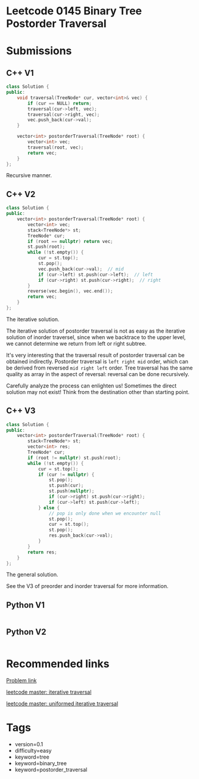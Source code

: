 # Leetcode 0145 Binary Tree Postorder Traversal

# Submissions

## C++ V1

```C++
class Solution {
public:
    void traversal(TreeNode* cur, vector<int>& vec) {
        if (cur == NULL) return;
        traversal(cur->left, vec);
        traversal(cur->right, vec);
        vec.push_back(cur->val);
    }

    vector<int> postorderTraversal(TreeNode* root) {
        vector<int> vec;
        traversal(root, vec);
        return vec;
    }
};
```

Recursive manner.

## C++ V2

```C++
class Solution {
public:
    vector<int> postorderTraversal(TreeNode* root) {
        vector<int> vec;
        stack<TreeNode*> st;
        TreeNode* cur;
        if (root == nullptr) return vec;
        st.push(root);
        while (!st.empty()) {
            cur = st.top();
            st.pop();
            vec.push_back(cur->val);  // mid
            if (cur->left) st.push(cur->left);  // left
            if (cur->right) st.push(cur->right);  // right
        }
        reverse(vec.begin(), vec.end());
        return vec;
    }
};
```

The iterative solution.

The iterative solution of postorder traversal is not as easy as the iterative solution of inorder traversel, since when we backtrace to the upper level, we cannot determine we return from left or right subtree. 

It's very interesting that the traversal result of postorder traversal can be obtained indirectly. Postorder traversal is `left right mid` order, which can be derived from reversed `mid right left` order. Tree traversal has the same quality as array in the aspect of reversal: reversal can be done recursively.

Carefully analyze the process can enlighten us! Sometimes the direct solution may not exist! Think from the destination other than starting point.

## C++ V3

```C++
class Solution {
public:
    vector<int> postorderTraversal(TreeNode* root) {
        stack<TreeNode*> st;
        vector<int> res;
        TreeNode* cur;
        if (root != nullptr) st.push(root);
        while (!st.empty()) {
            cur = st.top();
            if (cur != nullptr) {
                st.pop();
                st.push(cur);
                st.push(nullptr);
                if (cur->right) st.push(cur->right);
                if (cur->left) st.push(cur->left);
            } else {
                // pop is only done when we encounter null
                st.pop();
                cur = st.top();
                st.pop();
                res.push_back(cur->val);
            }
        }
        return res;
    }
};
```

The general solution.

See the V3 of preorder and inorder traversal for more information.


## Python V1

```python
```



## Python V2

```python

```





# Recommended links

[Problem link](https://leetcode.com/problems/binary-tree-inorder-traversal/description/)

[leetcode master: iterative traversal](https://github.com/youngyangyang04/leetcode-master/blob/master/problems/%E4%BA%8C%E5%8F%89%E6%A0%91%E7%9A%84%E8%BF%AD%E4%BB%A3%E9%81%8D%E5%8E%86.md)

[leetcode master: uniformed iterative traversal](https://github.com/youngyangyang04/leetcode-master/blob/master/problems/%E4%BA%8C%E5%8F%89%E6%A0%91%E7%9A%84%E7%BB%9F%E4%B8%80%E8%BF%AD%E4%BB%A3%E6%B3%95.md)



# Tags

- version=0.1
- difficulty=easy
- keyword=tree
- keyword=binary_tree
- keyword=postorder_traversal